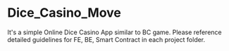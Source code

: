 # Dice_Casino_Move
It's a simple Online Dice Casino App similar to BC game.
Please reference detailed guidelines for FE, BE, Smart Contract in each project folder.
